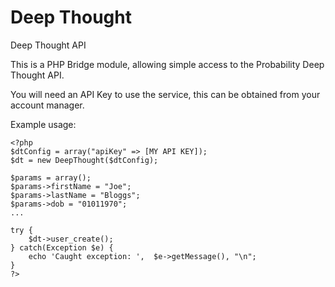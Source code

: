 Deep Thought
============

Deep Thought API

This is a PHP Bridge module, allowing simple access to the Probability Deep Thought API.

You will need an API Key to use the service, this can be obtained from your account manager.

Example usage:

    <?php
    $dtConfig = array("apiKey" => [MY API KEY]);
    $dt = new DeepThought($dtConfig);
    
    $params = array();
    $params->firstName = "Joe";
    $params->lastName = "Bloggs";
    $params->dob = "01011970";
    ...
    
    try {
        $dt->user_create();
    } catch(Exception $e) {
        echo 'Caught exception: ',  $e->getMessage(), "\n";
    }
    ?>
